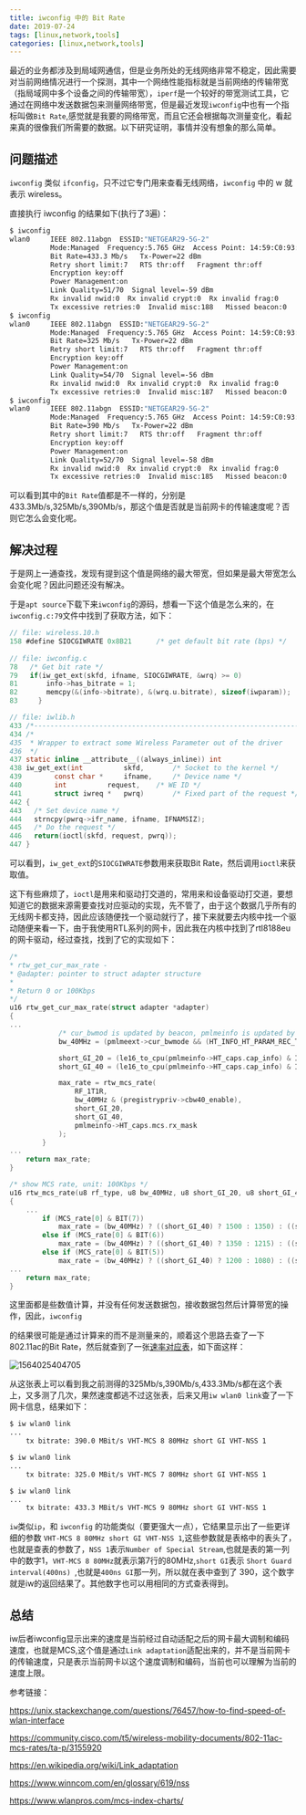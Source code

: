 ```yaml
---
title: iwconfig 中的 Bit Rate
date: 2019-07-24
tags: [linux,network,tools]
categories: [linux,network,tools]
---
```


最近的业务都涉及到局域网通信，但是业务所处的无线网络非常不稳定，因此需要对当前网络情况进行一个探测，其中一个网络性能指标就是当前网络的传输带宽（指局域网中多个设备之间的传输带宽），`iperf`是一个较好的带宽测试工具，它通过在网络中发送数据包来测量网络带宽，但是最近发现`iwconfig`中也有一个指标叫做`Bit Rate`,感觉就是我要的网络带宽，而且它还会根据每次测量变化，看起来真的很像我们所需要的数据。以下研究证明，事情并没有想象的那么简单。

## 问题描述

`iwconfig` 类似 `ifconfig`，只不过它专门用来查看无线网络，`iwconfig` 中的 w 就表示 wireless。

直接执行 iwconfig 的结果如下(执行了3遍)：

```sh
$ iwconfig
wlan0     IEEE 802.11abgn  ESSID:"NETGEAR29-5G-2"  
          Mode:Managed  Frequency:5.765 GHz  Access Point: 14:59:C0:93:94:17   
          Bit Rate=433.3 Mb/s   Tx-Power=22 dBm   
          Retry short limit:7   RTS thr:off   Fragment thr:off
          Encryption key:off
          Power Management:on
          Link Quality=51/70  Signal level=-59 dBm  
          Rx invalid nwid:0  Rx invalid crypt:0  Rx invalid frag:0
          Tx excessive retries:0  Invalid misc:188   Missed beacon:0
$ iwconfig
wlan0     IEEE 802.11abgn  ESSID:"NETGEAR29-5G-2"  
          Mode:Managed  Frequency:5.765 GHz  Access Point: 14:59:C0:93:94:17   
          Bit Rate=325 Mb/s   Tx-Power=22 dBm   
          Retry short limit:7   RTS thr:off   Fragment thr:off
          Encryption key:off
          Power Management:on
          Link Quality=54/70  Signal level=-56 dBm  
          Rx invalid nwid:0  Rx invalid crypt:0  Rx invalid frag:0
          Tx excessive retries:0  Invalid misc:187   Missed beacon:0
$ iwconfig
wlan0     IEEE 802.11abgn  ESSID:"NETGEAR29-5G-2"  
          Mode:Managed  Frequency:5.765 GHz  Access Point: 14:59:C0:93:94:17   
          Bit Rate=390 Mb/s   Tx-Power=22 dBm   
          Retry short limit:7   RTS thr:off   Fragment thr:off
          Encryption key:off
          Power Management:on
          Link Quality=52/70  Signal level=-58 dBm  
          Rx invalid nwid:0  Rx invalid crypt:0  Rx invalid frag:0
          Tx excessive retries:0  Invalid misc:185   Missed beacon:0
```

可以看到其中的`Bit Rate`值都是不一样的，分别是433.3Mb/s,325Mb/s,390Mb/s，那这个值是否就是当前网卡的传输速度呢？否则它怎么会变化呢。

## 解决过程

于是网上一通查找，发现有提到这个值是网络的最大带宽，但如果是最大带宽怎么会变化呢？因此问题还没有解决。

于是`apt source`下载下来`iwconfig`的源码，想看一下这个值是怎么来的，在`iwconfig.c:79`文件中找到了获取方法，如下：

```c
// file: wireless.10.h
158 #define SIOCGIWRATE 0x8B21      /* get default bit rate (bps) */
    
// file: iwconfig.c
78   /* Get bit rate */
79   if(iw_get_ext(skfd, ifname, SIOCGIWRATE, &wrq) >= 0)                             80     {
81       info->has_bitrate = 1;
82       memcpy(&(info->bitrate), &(wrq.u.bitrate), sizeof(iwparam));
83     }

// file: iwlib.h
433 /*------------------------------------------------------------------*/
434 /* 
435  * Wrapper to extract some Wireless Parameter out of the driver
436  */
437 static inline __attribute__((always_inline)) int
438 iw_get_ext(int          skfd,       /* Socket to the kernel */
439        const char *     ifname,     /* Device name */
440        int          request,    /* WE ID */
441        struct iwreq *   pwrq)       /* Fixed part of the request */
442 {      
443   /* Set device name */
444   strncpy(pwrq->ifr_name, ifname, IFNAMSIZ);
445   /* Do the request */
446   return(ioctl(skfd, request, pwrq));
447 }
```

可以看到，`iw_get_ext`的`SIOCGIWRATE`参数用来获取Bit Rate，然后调用`ioctl`来获取值。

这下有些麻烦了，`ioctl`是用来和驱动打交道的，常用来和设备驱动打交道，要想知道它的数据来源需要查找对应驱动的实现，先不管了，由于这个数据几乎所有的无线网卡都支持，因此应该随便找一个驱动就行了，接下来就要去内核中找一个驱动随便来看一下，由于我使用RTL系列的网卡，因此我在内核中找到了rtl8188eu的网卡驱动，经过查找，找到了它的实现如下：

```c
/*
* rtw_get_cur_max_rate -
* @adapter: pointer to struct adapter structure
*
* Return 0 or 100Kbps
*/
u16 rtw_get_cur_max_rate(struct adapter *adapter)
{
...
            /* cur_bwmod is updated by beacon, pmlmeinfo is updated by association response */
            bw_40MHz = (pmlmeext->cur_bwmode && (HT_INFO_HT_PARAM_REC_TRANS_CHNL_WIDTH & pmlmeinfo->HT_info.infos[0])) ? 1 : 0;

            short_GI_20 = (le16_to_cpu(pmlmeinfo->HT_caps.cap_info) & IEEE80211_HT_CAP_SGI_20) ? 1 : 0;
            short_GI_40 = (le16_to_cpu(pmlmeinfo->HT_caps.cap_info) & IEEE80211_HT_CAP_SGI_40) ? 1 : 0;

            max_rate = rtw_mcs_rate(                                                                                                  
                RF_1T1R,
                bw_40MHz & (pregistrypriv->cbw40_enable),
                short_GI_20,
                short_GI_40,
                pmlmeinfo->HT_caps.mcs.rx_mask
            );  
        }   
...
    return max_rate;
}

/* show MCS rate, unit: 100Kbps */
u16 rtw_mcs_rate(u8 rf_type, u8 bw_40MHz, u8 short_GI_20, u8 short_GI_40, unsigned char *MCS_rate)                                    
{
    ...
        if (MCS_rate[0] & BIT(7))
            max_rate = (bw_40MHz) ? ((short_GI_40) ? 1500 : 1350) : ((short_GI_20) ? 722 : 650);
        else if (MCS_rate[0] & BIT(6)) 
            max_rate = (bw_40MHz) ? ((short_GI_40) ? 1350 : 1215) : ((short_GI_20) ? 650 : 585);
        else if (MCS_rate[0] & BIT(5)) 
            max_rate = (bw_40MHz) ? ((short_GI_40) ? 1200 : 1080) : ((short_GI_20) ? 578 : 520);
... 
    return max_rate;
}
```

这里面都是些数值计算，并没有任何发送数据包，接收数据包然后计算带宽的操作，因此，`iwconfig`

的结果很可能是通过计算来的而不是测量来的，顺着这个思路去查了一下802.11ac的Bit Rate，然后就查到了一张[速率对应表](https://community.cisco.com/t5/wireless-mobility-documents/802-11ac-mcs-rates/ta-p/3155920)，如下面这样：

![1564025404705](/data/1564025404705.png)

从这张表上可以看到我之前测得的325Mb/s,390Mb/s,433.3Mb/s都在这个表上，又多测了几次，果然速度都逃不过这张表，后来又用`iw wlan0 link`查了一下网卡信息，结果如下：

```sh
$ iw wlan0 link
...
	tx bitrate: 390.0 MBit/s VHT-MCS 8 80MHz short GI VHT-NSS 1

$ iw wlan0 link
...
	tx bitrate: 325.0 MBit/s VHT-MCS 7 80MHz short GI VHT-NSS 1

$ iw wlan0 link
...
	tx bitrate: 433.3 MBit/s VHT-MCS 9 80MHz short GI VHT-NSS 1

```

`iw`类似`ip`，和 `iwconfig` 的功能类似（要更强大一点），它结果显示出了一些更详细的参数 `VHT-MCS 8 80MHz short GI VHT-NSS 1`,这些参数就是表格中的表头了，也就是查表的参数了，`NSS 1`表示`Number of Special Stream`,也就是表的第一列中的数字1，`VHT-MCS 8 80MHz`就表示第7行的80MHz,`short GI`表示 `Short Guard interval(400ns) `,也就是`400ns GI`那一列，所以就在表中查到了 390，这个数字就是iw的返回结果了。其他数字也可以用相同的方式查表得到。

## 总结

iw后者iwconfig显示出来的速度是当前经过自动适配之后的网卡最大调制和编码速度，也就是MCS,这个值是通过`Link adaptation`适配出来的，并不是当前网卡的传输速度，只是表示当前网卡以这个速度调制和编码，当前也可以理解为当前的速度上限。



参考链接：

<https://unix.stackexchange.com/questions/76457/how-to-find-speed-of-wlan-interface>

<https://community.cisco.com/t5/wireless-mobility-documents/802-11ac-mcs-rates/ta-p/3155920>

<https://en.wikipedia.org/wiki/Link_adaptation>

<https://www.winncom.com/en/glossary/619/nss>

<https://www.wlanpros.com/mcs-index-charts/>

